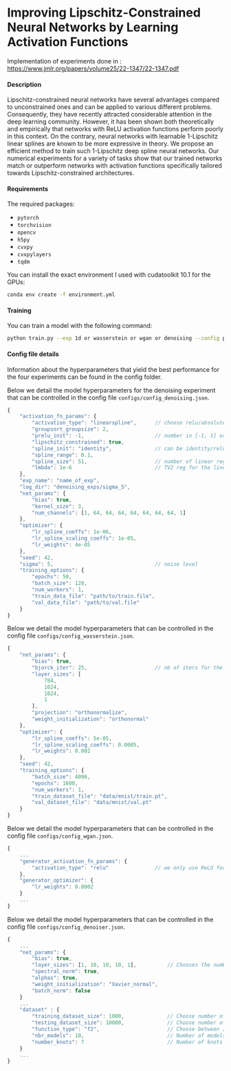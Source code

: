 # Improving Lipschitz-Constrained Neural Networks by Learning Activation Functions
Implementation of experiments done in : https://www.jmlr.org/papers/volume25/22-1347/22-1347.pdf

#### Description
Lipschitz-constrained neural networks have several advantages compared to unconstrained ones and can be applied to various different problems. Consequently, they have recently attracted considerable attention in the deep learning community. However, it has been shown both theoretically and empirically that networks with ReLU activation functions perform poorly in this context. On the contrary, neural networks with learnable 1-Lipschitz linear splines are known to be more expressive in theory. We propose an efficient method to train such 1-Lipschitz deep spline neural networks. Our numerical experiments for a variety of tasks show that our trained networks match or outperform networks with activation functions specifically tailored towards Lipschitz-constrained architectures.

#### Requirements
The required packages:
- `pytorch`
- `torchvision`
- `opencv`
- `h5py`
- `cvxpy`
- `cvxpylayers`
- `tqdm` 

You can install the exact environment I used with cudatoolkit 10.1 for the GPUs:

```bash
conda env create -f environment.yml
```

#### Training

You can train a model with the following command:

```bash
python train.py --exp 1d or wasserstein or wgan or denoising --config path/to/config --device cpu or cuda:n
```

#### Config file details️

Information about the hyperparameters that yield the best performance for the four experiments can be found in the config folder. 

Below we detail the model hyperparameters for the denoising experiment that can be controlled in the config file `configs/config_denoising.json`.

```javascript
{
    "activation_fn_params": {
        "activation_type": "linearspline",      // choose relu/absolute_value/prelu/groupsort/householder/linearspline
        "groupsort_groupsize": 2,              
        "prelu_init": -1,                       // number in [-1, 1] or "maxmin" (half with 1 and other half with -1)
        "lipschitz_constrained": true,
        "spline_init": "identity",              // can be identity/relu/absolute_value/maxmin
        "spline_range": 0.1,
        "spline_size": 51,                      // number of linear regions +1
        "lmbda": 1e-6                           // TV2 reg for the linear splines
    },
    "exp_name": "name_of_exp",
    "log_dir": "denoising_exps/sigma_5",
    "net_params": {
        "bias": true,
        "kernel_size": 3,
        "num_channels": [1, 64, 64, 64, 64, 64, 64, 64, 1]
    },
    "optimizer": {                              
        "lr_spline_coeffs": 1e-06,
        "lr_spline_scaling_coeffs": 1e-05,
        "lr_weights": 4e-05
    },
    "seed": 42,
    "sigma": 5,                                 // noise level
    "training_options": {
        "epochs": 50,
        "batch_size": 128,
        "num_workers": 1,
        "train_data_file": "path/to/train.file",
        "val_data_file": "path/to/val.file"
    }
}
```

Below we detail the model hyperparameters that can be controlled in the config file `configs/config_wasserstein.json`.

```javascript
{
    "net_params": {
        "bias": true,
        "bjorck_iter": 25,                      // nb of iters for the bjorck algorithm to orthonormalize weight matrices
        "layer_sizes": [
            784,
            1024,
            1024,
            1
        ],
        "projection": "orthonormalize",
        "weight_initialization": "orthonormal" 
    },
    "optimizer": {
        "lr_spline_coeffs": 5e-05,
        "lr_spline_scaling_coeffs": 0.0005,
        "lr_weights": 0.002
    },
    "seed": 42,
    "training_options": {
        "batch_size": 4096,
        "epochs": 1600,
        "num_workers": 1,
        "train_dataset_file": "data/mnist/train.pt",
        "val_dataset_file": "data/mnist/val.pt"
    }
}
```

Below we detail the model hyperparameters that can be controlled in the config file `configs/config_wgan.json`.

```javascript
{
    ...
    "generator_activation_fn_params": {
        "activation_type": "relu"               // we only use ReLU for the generator since it is not 1-lipschitz
    },
    "generator_optimizer": {
        "lr_weights": 0.0002
    }
    ...                                           
}
```

Below we detail the model hyperparameters that can be controlled in the config file `configs/config_denoiser.json`.

```javascript
{
    ...
    "net_params": {
        "bias": true,
        "layer_sizes": [1, 10, 10, 10, 1],          // Chooses the number of neurons of every layers
        "spectral_norm": true,
        "alphas": true,
        "weight_initialization": "Xavier_normal",
        "batch_norm": false
    }                                                 
    ...
    "dataset" : {
        "training_dataset_size": 1000,              // Choose number of training point
        "testing_dataset_size": 10000,              // Choose number of validation point
        "function_type": "f2",                      // Choose between [f1, f2, f3, f4, random_spline]
        "nbr_models": 10,                           // Number of models trained, median or mean results will be reported
        "number_knots": 7                           // Number of knots of the random spline      
    }
    ...
}
